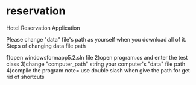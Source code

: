 # reservation
Hotel Reservation Application

Please change "data"  file's path as yourself when you download all of it.
Steps of changing data file path

1)open windowsformapp5.2.sln file
2)open program.cs and enter the test class
3)change "computer_path" string your computer's "data" file path
4)compile the program
note= use double slash when give the path  for get rid of shortcuts
